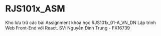 # RJS101x_ASM
Kho lưu trữ các bài Assignment khóa học RJS101x_01-A_VN_DN Lập trình Web Front-End với React. SV: Nguyễn Đình Trung - FX16739

